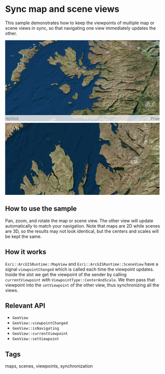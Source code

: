 # Sync map and scene views

This sample demonstrates how to keep the viewpoints of multiple map or scene views in sync, so that navigating one view immediately updates the other.

![](screenshot.png)

## How to use the sample

Pan, zoom, and rotate the map or scene view. The other view will update automatically to match your navigation. Note that maps are 2D while scenes are 3D, so the results may not look identical, but the centers and scales will be kept the same.

## How it works

``Esri::ArcGISRuntime::MapView`` and ``Esri::ArcGISRuntime::SceneView`` have a signal ``viewpointChanged`` which is called each time the viewpoint updates. Inside the slot we get the viewpoint of the sender by calling ``currentViewpoint`` with ``ViewpointType::CenterAndScale``. We then pass that viewpoint into the ``setViewpoint`` of the other view, thus synchronizing all the views.

## Relevant API

- ``GeoView``
- ``GeoView::viewpointChanged``
- ``GeoView::isNavigating``
- ``GeoView::currentViewpoint``
- ``GeoView::setViewpoint``

## Tags

maps, scenes, viewpoints, synchronization
